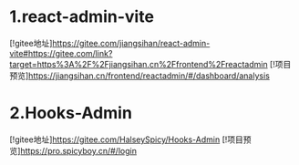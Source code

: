 # 1.react-admin-vite
[!gitee地址]https://gitee.com/jiangsihan/react-admin-vite#https://gitee.com/link?target=https%3A%2F%2Fjiangsihan.cn%2Ffrontend%2Freactadmin
[!项目预览]https://jiangsihan.cn/frontend/reactadmin/#/dashboard/analysis

# 2.Hooks-Admin
[!gitee地址]https://gitee.com/HalseySpicy/Hooks-Admin
[!项目预览]https://pro.spicyboy.cn/#/login